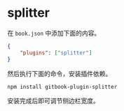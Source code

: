 # splitter

在 `book.json` 中添加下面的内容。

```json
{
    "plugins": ["splitter"]
}
```

然后执行下面的命令，安装插件依赖。

```
npm install gitbook-plugin-splitter
```

安装完成后即可调节侧边栏宽度。